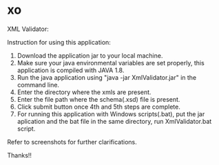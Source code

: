 # xo

XML Validator:

Instruction for using this application:
1. Download the application jar to your local machine.
2. Make sure your java environmental variables are set properly, this application is compiled with JAVA 1.8.
3. Run the java application using "java -jar XmlValidator.jar" in the command line.
4. Enter the directory where the xmls are present.
5. Enter the file path where the schema(.xsd) file is present.
6. Click submit button once 4th and 5th steps are complete.
7. For running this application with Windows scripts(.bat), put the jar aplication and the bat file in the same directory, run XmlValidator.bat script.

Refer to screenshots for further clarifications.


Thanks!!
